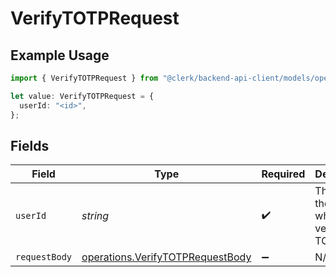 # VerifyTOTPRequest

## Example Usage

```typescript
import { VerifyTOTPRequest } from "@clerk/backend-api-client/models/operations";

let value: VerifyTOTPRequest = {
  userId: "<id>",
};
```

## Fields

| Field                                                                                | Type                                                                                 | Required                                                                             | Description                                                                          |
| ------------------------------------------------------------------------------------ | ------------------------------------------------------------------------------------ | ------------------------------------------------------------------------------------ | ------------------------------------------------------------------------------------ |
| `userId`                                                                             | *string*                                                                             | :heavy_check_mark:                                                                   | The ID of the user for whom to verify the TOTP                                       |
| `requestBody`                                                                        | [operations.VerifyTOTPRequestBody](../../models/operations/verifytotprequestbody.md) | :heavy_minus_sign:                                                                   | N/A                                                                                  |